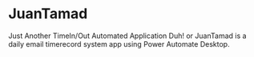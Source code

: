 # JuanTamad 

Just Another TimeIn/Out Automated Application Duh! or JuanTamad is a daily email timerecord system app using Power Automate Desktop. 
